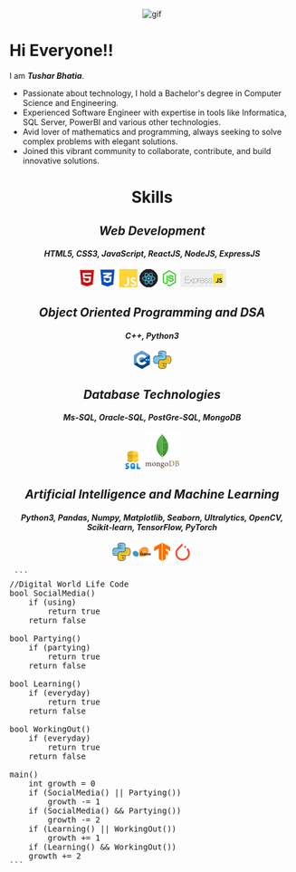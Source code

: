<p align="center">
  <img src="https://media2.giphy.com/media/v1.Y2lkPTc5MGI3NjExdGN0eXp3Zm9jY2VkdnJ1aW04cnA5NmV0MnZoYmFnaXlmYmcxMmk2diZlcD12MV9pbnRlcm5hbF9naWZfYnlfaWQmY3Q9Zw/H03PuVdwREB21ANkLX/giphy.gif" alt="gif" />
</p>

<h1>Hi Everyone!!</h1>


I am <em><strong>Tushar Bhatia</strong></em>. 

<ul>
  <li>Passionate about technology, I hold a Bachelor's degree in Computer Science and Engineering.</li>
  <li>Experienced Software Engineer with expertise in tools like Informatica, SQL Server, PowerBI and various other technologies.</li>
  <li>Avid lover of mathematics and programming, always seeking to solve complex problems with elegant solutions.</li>
  <li>Joined this vibrant community to collaborate, contribute, and build innovative solutions.</li>
</ul>


<div align="center">
  <h1>Skills</h1>

  <h2><em>Web Development</em></h2>
  <h4><em>HTML5, CSS3, JavaScript, ReactJS, NodeJS, ExpressJS</em></h4>

  <img src="html.JPG" alt="html" />
  <img src="css.JPG" alt="css" />
  <img src="js.JPG" alt="JavaScript" />
  <img src="react.gif" alt="react" />
  <img src="nodejs.JPG" alt="nodejs" />
  <img src="express.JPG" alt="express" />

  <h2><em>Object Oriented Programming and DSA</em></h2>
  <h4><em>C++, Python3</em></h4>
  <img src="c-.png" alt="c++" />
  <img src="python.png" alt="python" />

  <h2><em>Database Technologies</em></h2>
  <h4><em>Ms-SQL, Oracle-SQL, PostGre-SQL, MongoDB</em></h4>
  <img src="sql.png" alt="sql" />
  <img src="mongodb.svg" alt="mongodb" />

  <h2><em>Artificial Intelligence and Machine Learning</em></h2>
  <h4><em>Python3, Pandas, Numpy, Matplotlib, Seaborn, Ultralytics, OpenCV, Scikit-learn, TensorFlow, PyTorch</em></h4>
  <img src="python.png" alt="python" />
  <img src="scikit-learn.png" alt="scikit-learn" />
  <img src="TensorFlow.png" alt="TensorFlow" />
  <img src="PyTorch.png" alt="PyTorch" />
</div>


<pre> ``` 
//Digital World Life Code
bool SocialMedia() 
	if (using) 
		return true
	return false

bool Partying()  
	if (partying) 
		return true 
	return false 

bool Learning()  
	if (everyday) 
		return true 
	return false  

bool WorkingOut()  
	if (everyday) 
		return true
	return false  
	
main() 
	int growth = 0 
	if (SocialMedia() || Partying()) 
		growth -= 1 
	if (SocialMedia() && Partying()) 
		growth -= 2
	if (Learning() || WorkingOut()) 
		growth += 1 
	if (Learning() && WorkingOut()) 
	growth += 2 
``` </pre>
<!---
tusharx0809/tusharx0809 is a ✨ particular ✨ repository because its `README.md` (this file) appears on your GitHub profile.
You can click the Preview link to take a look at your changes.
--->
